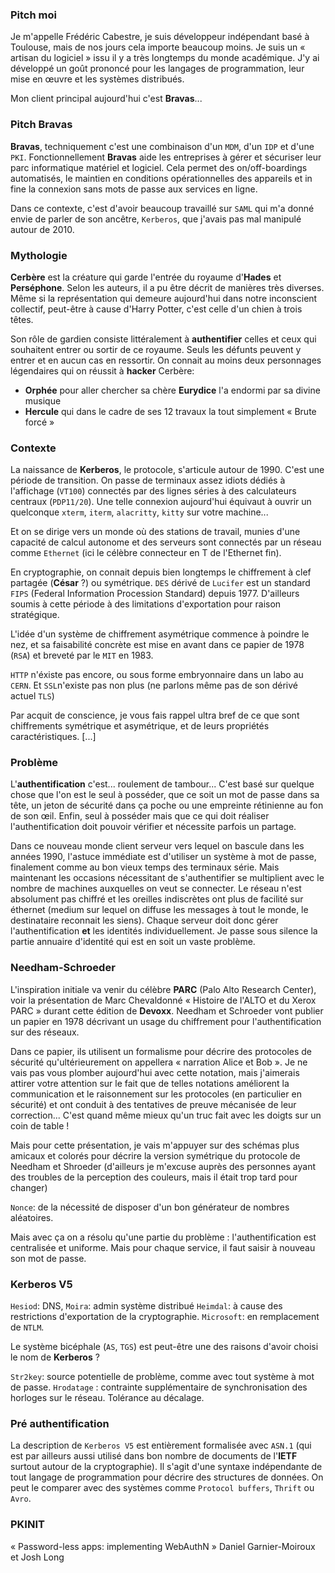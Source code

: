 ### Pitch moi

Je m'appelle Frédéric Cabestre, je suis développeur indépendant basé à Toulouse, mais de nos jours cela importe
beaucoup moins. Je suis un « artisan du logiciel » issu il y a très longtemps du monde académique. J'y ai développé
un goût prononcé pour les langages de programmation, leur mise en œuvre et les systèmes distribués.

Mon client principal aujourd'hui c'est **Bravas**...

### Pitch Bravas

**Bravas**, techniquement c'est une combinaison d'un `MDM`, d'un `IDP` et d'une `PKI`.
Fonctionnellement **Bravas** aide les entreprises à gérer et sécuriser leur parc informatique matériel et logiciel.
Cela permet des on/off-boardings automatisés, le maintien en conditions opérationnelles des appareils et
in fine la connexion sans mots de passe aux services en ligne.

Dans ce contexte, c'est d'avoir beaucoup travaillé sur `SAML` qui m'a donné envie de parler de son ancêtre, `Kerberos`,
que j'avais pas mal manipulé autour de 2010.

### Mythologie

**Cerbère** est la créature qui garde l'entrée du royaume d'**Hades** et **Perséphone**. Selon les auteurs, il a pu
être décrit de manières très diverses. Même si la représentation qui demeure aujourd'hui dans notre inconscient
collectif, peut-être à cause d'Harry Potter, c'est celle d'un chien à trois têtes.

Son rôle de gardien consiste littéralement à **authentifier** celles et ceux qui souhaitent entrer ou sortir de ce
royaume. Seuls les défunts peuvent y entrer et en aucun cas en ressortir. On connait au moins deux personnages 
légendaires qui on réussit à **hacker** Cerbère:

* **Orphée** pour aller chercher sa chère **Eurydice** l'a endormi par sa divine musique
* **Hercule** qui dans le cadre de ses 12 travaux la tout simplement « Brute forcé »

### Contexte

La naissance de **Kerberos**, le protocole, s'articule autour de 1990. C'est une période de transition. On passe
de terminaux assez idiots dédiés à l'affichage (`VT100`) connectés par des lignes séries à des calculateurs centraux
(`PDP11/20`). Une telle connexion aujourd'hui équivaut à ouvrir un quelconque `xterm`, `iterm`, `alacritty`,
`kitty` sur votre machine...

Et on se dirige vers un monde où des stations de travail, munies d'une capacité de calcul autonome et des serveurs
sont connectés par un réseau comme `Ethernet` (ici le célèbre connecteur en T de l'Ethernet fin).

En cryptographie, on connait depuis bien longtemps le chiffrement à clef partagée (**César** ?) ou symétrique.
`DES` dérivé de `Lucifer` est un standard `FIPS` (Federal Information Procession Standard) depuis 1977. D'ailleurs
soumis à cette période à des limitations d'exportation pour raison stratégique.

L'idée d'un système de chiffrement asymétrique commence à poindre le nez, et sa faisabilité concrète est mise en
avant dans ce papier de 1978 (`RSA`) et breveté par le `MIT` en 1983.

`HTTP` n'éxiste pas encore, ou sous forme embryonnaire dans un labo au `CERN`. Et `SSL`n'existe pas non plus (ne
parlons même pas de son dérivé actuel `TLS`)

Par acquit de conscience, je vous fais rappel ultra bref de ce que sont chiffrements symétrique et asymétrique,
et de leurs propriétés caractéristiques. [...]

### Problème

L'**authentification** c'est... roulement de tambour...
C'est basé sur quelque chose que l'on est le seul à posséder, que ce soit un mot de passe dans sa tête, un
jeton de sécurité dans ça poche ou une empreinte rétinienne au fon de son œil. Enfin, seul à posséder mais
que ce qui doit réaliser l'authentification doit pouvoir vérifier et nécessite parfois un partage.

Dans ce nouveau monde client serveur vers lequel on bascule dans les années 1990, l'astuce immédiate est
d'utiliser un système à mot de passe, finalement comme au bon vieux temps des terminaux série. Mais maintenant
les occasions nécessitant de s'authentifier se multiplient avec le nombre de machines auxquelles on veut se
connecter. Le réseau n'est absolument pas chiffré et les oreilles indiscrètes ont plus de facilité sur éthernet
(medium sur lequel on diffuse les messages à tout le monde, le destinataire reconnait les siens). Chaque serveur
doit donc gérer l'authentification **et** les identités individuellement. Je passe sous silence la partie
annuaire d'identité qui est en soit un vaste problème.

### Needham-Schroeder

L'inspiration initiale va venir du célèbre **PARC** (Palo Alto Research Center), voir la présentation de 
Marc Chevaldonné « Histoire de l'ALTO et du Xerox PARC » durant cette édition de **Devoxx**. Needham et 
Schroeder vont publier un papier en 1978 décrivant un usage du chiffrement pour l'authentification sur 
des réseaux.

Dans ce papier, ils utilisent un formalisme pour décrire des protocoles de sécurité qu'ultérieurement on
appellera « narration Alice et Bob ». Je ne vais pas vous plomber aujourd'hui avec cette notation, mais
j'aimerais attirer votre attention sur le fait que de telles notations améliorent la communication et le
raisonnement sur les protocoles (en particulier en sécurité) et ont conduit à des tentatives de preuve
mécanisée de leur correction... C'est quand même mieux qu'un truc fait avec les doigts sur un coin de table !

Mais pour cette présentation, je vais m'appuyer sur des schémas plus amicaux et colorés pour décrire la version
symétrique du protocole de Needham et Shroeder (d'ailleurs je m'excuse auprès des personnes ayant des troubles
de la perception des couleurs, mais il était trop tard pour changer)

`Nonce`: de la nécessité de disposer d'un bon générateur de nombres aléatoires.

Mais avec ça on a résolu qu'une partie du problème : l'authentification est centralisée et uniforme. Mais
pour chaque service, il faut saisir à nouveau son mot de passe.

### Kerberos V5

`Hesiod`: DNS, `Moira`: admin système distribué
`Heimdal`: à cause des restrictions d'exportation de la cryptographie.
`Microsoft`: en remplacement de `NTLM`.

Le système bicéphale (`AS`, `TGS`) est peut-être une des raisons d'avoir choisi le nom de **Kerberos** ?

`Str2key`: source potentielle de problème, comme avec tout système à mot de passe.
`Hrodatage` : contrainte supplémentaire de synchronisation des horloges sur le réseau. Tolérance au décalage. 

### Pré authentification

La description de `Kerberos V5` est entièrement formalisée avec `ASN.1` (qui est par ailleurs aussi utilisé 
dans bon nombre de documents de l'**IETF** surtout autour de la cryptographie). Il s'agit d'une syntaxe 
indépendante de tout langage de programmation pour décrire des structures de données. On peut le comparer
avec des systèmes comme `Protocol buffers`, `Thrift` ou `Avro`.

### PKINIT

« Password-less apps: implementing WebAuthN » Daniel Garnier-Moiroux et Josh Long 